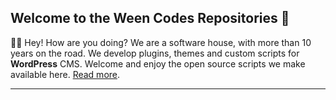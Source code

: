 ## Welcome to the Ween Codes Repositories 🌲

🙋‍♀ Hey! How are you doing? We are a software house, with more than 10 years on the road. We develop plugins, themes and custom scripts for **WordPress** CMS. Welcome and enjoy the open source scripts we make available here. <a href="https://ween.codes" title="WordPress Software House" target="_blank">Read more</a>.

---
<!--
🌈 Contribution guidelines - how can the community get involved?
👩‍💻 Useful resources - where can the community find your docs? Is there anything else the community should know?
🍿 Fun facts - what does your team eat for breakfast?
🧙 Remember, you can do mighty things with the power of [Markdown](https://docs.github.com/github/writing-on-github/getting-started-with-writing-and-formatting-on-github/basic-writing-and-formatting-syntax)
-->
